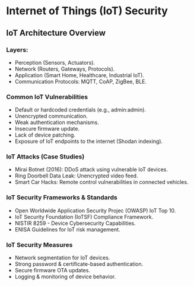 # Internet of Things (IoT) Security
## IoT Architecture Overview

### Layers:
- Perception (Sensors, Actuators).
- Network (Routers, Gateways, Protocols).
- Application (Smart Home, Healthcare, Industrial IoT).
- Communication Protocols: MQTT, CoAP, ZigBee, BLE.

### Common IoT Vulnerabilities

- Default or hardcoded credentials (e.g., admin:admin).
- Unencrypted communication.
- Weak authentication mechanisms.
- Insecure firmware update.
- Lack of device patching.
- Exposure of IoT endpoints to the internet (Shodan indexing).

### IoT Attacks (Case Studies)

- Mirai Botnet (2016): DDoS attack using vulnerable IoT devices.
- Ring Doorbell Data Leak: Unencrypted video feed.
- Smart Car Hacks: Remote control vulnerabilities in connected vehicles.

### IoT Security Frameworks & Standards

- Open Worldwide Application Security Projec (OWASP) IoT Top 10.
- IoT Security Foundation (IoTSF) Compliance Framework.
- NISTIR 8259 - Device Cybersecurity Capabilities.
- ENISA Guidelines for IoT risk management.

### IoT Security Measures

- Network segmentation for IoT devices.
- Strong password & certificate-based authentication.
- Secure firmware OTA updates.
- Logging & monitoring of device behavior.
